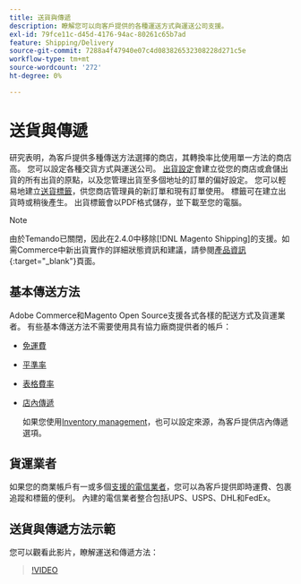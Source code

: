 ```yaml
---
title: 送貨與傳遞
description: 瞭解您可以向客戶提供的各種運送方式與運送公司支援。
exl-id: 79fce11c-d45d-4176-94ac-80261c65b7ad
feature: Shipping/Delivery
source-git-commit: 7288a4f47940e07c4d083826532308228d271c5e
workflow-type: tm+mt
source-wordcount: '272'
ht-degree: 0%

---
```


# 送貨與傳遞

研究表明，為客戶提供多種傳送方法選擇的商店，其轉換率比使用單一方法的商店高。 您可以設定各種交貨方式與運送公司。 [出貨設定](shipping-settings.md)會建立從您的商店或倉儲出貨的所有出貨的原點，以及您管理出貨至多個地址的訂單的偏好設定。 您可以輕易地建立[送貨標籤](shipping-labels.md)，供您商店管理員的新訂單和現有訂單使用。 標籤可在建立出貨時或稍後產生。 出貨標籤會以PDF格式儲存，並下載至您的電腦。

>[!NOTE]
>
>由於Temando已關閉，因此在2.4.0中移除[!DNL Magento Shipping]的支援。如需Commerce中新出貨實作的詳細狀態資訊和建議，請參閱[產品資訊](https://business.adobe.com/tw/products/magento/shipping.html){:target="_blank"}頁面。

## 基本傳送方法

Adobe Commerce和Magento Open Source支援各式各樣的配送方式及貨運業者。 有些基本傳送方法不需要使用具有協力廠商提供者的帳戶：

* [免運費](shipping-free.md)

* [平準率](shipping-flat-rate.md)

* [表格費率](shipping-table-rate.md)

* [店內傳遞](shipping-in-store-delivery.md)

  如果您使用[Inventory management](../inventory-management/introduction.md)，也可以設定來源，為客戶提供店內傳遞選項。

## 貨運業者

如果您的商業帳戶有一或多個[支援的電信業者](carriers.md)，您可以為客戶提供即時運費、包裹追蹤和標籤的便利。 內建的電信業者整合包括UPS、USPS、DHL和FedEx。

## 送貨與傳遞方法示範

您可以觀看此影片，瞭解運送和傳遞方法：

>[!VIDEO](https://video.tv.adobe.com/v/343658/?quality=12&learn=on)
